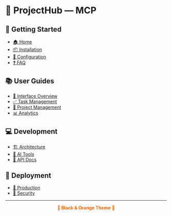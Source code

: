 # 🚀 ProjectHub — MCP

## 🎯 Getting Started
- [🏠 Home](Home)
- [📦 Installation](Installation-Guide)
- [🔧 Configuration](Development-Setup)
- [❓ FAQ](FAQ)

## 📚 User Guides  
- [🎨 Interface Overview](User-Interface-Overview)
- [✅ Task Management](Task-Management)
- [📁 Project Management](Project-Management)
- [📊 Analytics](Analytics-Dashboard)

## 💻 Development
- [🏗️ Architecture](Architecture-Overview)
- [🤖 AI Tools](AI-Development-Tools)
- [📡 API Docs](API-Documentation)

## 🚀 Deployment
- [🐳 Production](Production-Deployment)
- [🔐 Security](Troubleshooting)

---

<p align="center" style="color: #ff6500;">
<strong>🧡 Black & Orange Theme 🧡</strong>
</p>